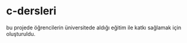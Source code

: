 # c-dersleri
bu projede öğrencilerin üniversitede aldığı eğitim ile katkı sağlamak için oluşturuldu.
